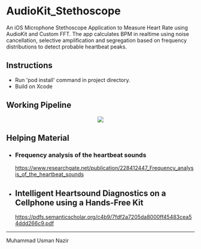 # AudioKit_Stethoscope
An iOS Microphone Stethoscope Application to Measure Heart Rate using AudioKit and Custom FFT. The app calculates BPM in realtime using noise cancellation, selective amplification and segregation based on frequency distributions to detect probable heartbeat peaks.

## Instructions
- Run 'pod install' command in project directory.
- Build on Xcode

## Working Pipeline

<p align="center">
<img src="https://user-images.githubusercontent.com/15052850/63525706-8e126280-c517-11e9-9c2a-77efa9eebfbf.png">
</p>

## Helping Material



- ### Frequency analysis of the heartbeat sounds
    https://www.researchgate.net/publication/228412447_Frequency_analysis_of_the_heartbeat_sounds
    
- ## Intelligent Heartsound Diagnostics on a Cellphone using a Hands-Free Kit
    https://pdfs.semanticscholar.org/c4b9/7fdf2a7205da8000ff45483cea54ddd266c9.pdf
    
    
    
    
-----------------
Muhammad Usman Nazir
